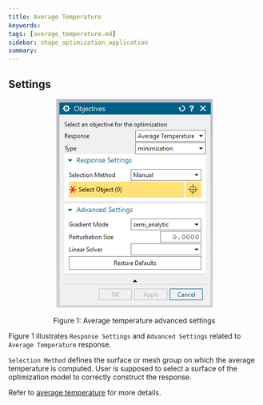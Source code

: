 ```yaml
---
title: Average Temperature
keywords: 
tags: [average_temperature.md]
sidebar: shape_optimization_application
summary: 
---
```


## Settings

<p align="center">
    <img src="../images/objective_average_temperature.png" alt="Average temperature advanced settings"/>
</p>
<p align="center">Figure 1: Average temperature advanced settings</p>

Figure 1 illustrates `Response Settings` and `Advanced Settings` related to `Average Temperature` response.

`Selection Method` defines the surface or mesh group on which the average temperature is computed. User is supposed to select a surface of the optimization model to correctly construct the response.

Refer to [average temperature](../../List_of_response_functions/average_temperature.html) for more details.
